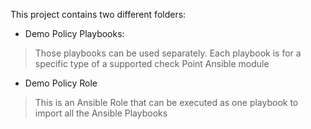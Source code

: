 This project contains two different folders:

* Demo Policy Playbooks:
> Those playbooks can be used separately. Each playbook is for a specific type of a supported check Point Ansible module 

* Demo Policy Role
> This is an Ansible Role that can be executed as one playbook to import all the Ansible Playbooks 
